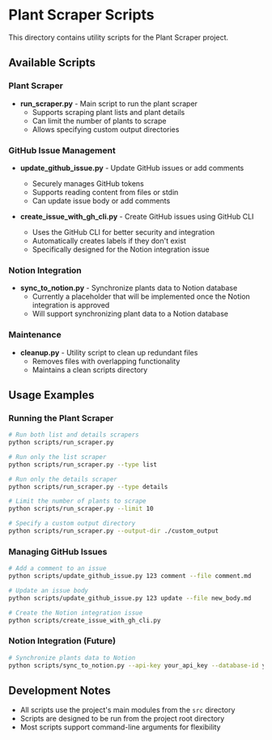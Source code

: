 # Plant Scraper Scripts

This directory contains utility scripts for the Plant Scraper project.

## Available Scripts

### Plant Scraper

- **run_scraper.py** - Main script to run the plant scraper
  - Supports scraping plant lists and plant details
  - Can limit the number of plants to scrape
  - Allows specifying custom output directories

### GitHub Issue Management

- **update_github_issue.py** - Update GitHub issues or add comments
  - Securely manages GitHub tokens
  - Supports reading content from files or stdin
  - Can update issue body or add comments

- **create_issue_with_gh_cli.py** - Create GitHub issues using GitHub CLI
  - Uses the GitHub CLI for better security and integration
  - Automatically creates labels if they don't exist
  - Specifically designed for the Notion integration issue

### Notion Integration

- **sync_to_notion.py** - Synchronize plants data to Notion database
  - Currently a placeholder that will be implemented once the Notion integration is approved
  - Will support synchronizing plant data to a Notion database

### Maintenance

- **cleanup.py** - Utility script to clean up redundant files
  - Removes files with overlapping functionality
  - Maintains a clean scripts directory

## Usage Examples

### Running the Plant Scraper

```bash
# Run both list and details scrapers
python scripts/run_scraper.py

# Run only the list scraper
python scripts/run_scraper.py --type list

# Run only the details scraper
python scripts/run_scraper.py --type details

# Limit the number of plants to scrape
python scripts/run_scraper.py --limit 10

# Specify a custom output directory
python scripts/run_scraper.py --output-dir ./custom_output
```

### Managing GitHub Issues

```bash
# Add a comment to an issue
python scripts/update_github_issue.py 123 comment --file comment.md

# Update an issue body
python scripts/update_github_issue.py 123 update --file new_body.md

# Create the Notion integration issue
python scripts/create_issue_with_gh_cli.py
```

### Notion Integration (Future)

```bash
# Synchronize plants data to Notion
python scripts/sync_to_notion.py --api-key your_api_key --database-id your_database_id
```

## Development Notes

- All scripts use the project's main modules from the `src` directory
- Scripts are designed to be run from the project root directory
- Most scripts support command-line arguments for flexibility
